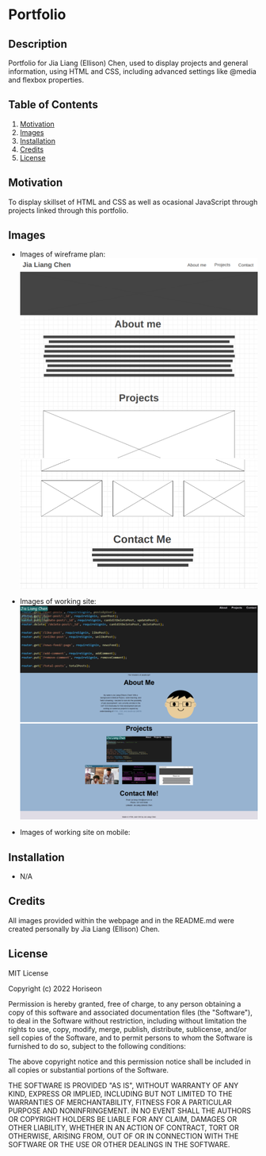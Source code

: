 # Portfolio

## Description

Portfolio for Jia Liang (Ellison) Chen, used to display projects and general information, using HTML and CSS, including advanced settings like @media and flexbox properties.

## Table of Contents

1. [Motivation](#motivation)
2. [Images](#images)
3. [Installation](#installation)
4. [Credits](#credits)
5. [License](#license)

## Motivation
To display skillset of HTML and CSS as well as ocasional JavaScript through projects linked through this portfolio.

## Images
- Images of wireframe plan:
![alt text](./assets/images/wireframe-1.png)
![alt text](./assets/images/wireframe-2.png)

- Images of working site:
![alt text](./assets/images/Preview-1.png)
![alt text](./assets/images/Preview-2.png)

- Images of working site on mobile:


## Installation
- N/A

## Credits
All images provided within the webpage and in the README.md were created personally by Jia Liang (Ellison) Chen.

## License
MIT License

Copyright (c) 2022 Horiseon

Permission is hereby granted, free of charge, to any person obtaining a copy
of this software and associated documentation files (the "Software"), to deal
in the Software without restriction, including without limitation the rights
to use, copy, modify, merge, publish, distribute, sublicense, and/or sell
copies of the Software, and to permit persons to whom the Software is
furnished to do so, subject to the following conditions:

The above copyright notice and this permission notice shall be included in all
copies or substantial portions of the Software.

THE SOFTWARE IS PROVIDED "AS IS", WITHOUT WARRANTY OF ANY KIND, EXPRESS OR
IMPLIED, INCLUDING BUT NOT LIMITED TO THE WARRANTIES OF MERCHANTABILITY,
FITNESS FOR A PARTICULAR PURPOSE AND NONINFRINGEMENT. IN NO EVENT SHALL THE
AUTHORS OR COPYRIGHT HOLDERS BE LIABLE FOR ANY CLAIM, DAMAGES OR OTHER
LIABILITY, WHETHER IN AN ACTION OF CONTRACT, TORT OR OTHERWISE, ARISING FROM,
OUT OF OR IN CONNECTION WITH THE SOFTWARE OR THE USE OR OTHER DEALINGS IN THE
SOFTWARE.
